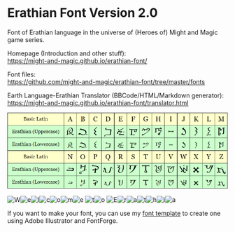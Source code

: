 # Erathian Font Version 2.0

Font of Erathian language in the universe of (Heroes of) Might and Magic game series.

Homepage (Introduction and other stuff):  
https://might-and-magic.github.io/erathian-font/

Font files:  
https://github.com/might-and-magic/erathian-font/tree/master/fonts

Earth Language-Erathian Translator (BBCode/HTML/Markdown generator):  
https://might-and-magic.github.io/erathian-font/translator.html

![Erathian Alphabet Letters List](https://github.com/might-and-magic/erathian-font/blob/master/alphabet.png "Erathian Alphabet Letters List")

![W](https://might-and-magic.github.io/erathian-font/png/w_upper.png "W")![e](https://might-and-magic.github.io/erathian-font/png/e.png "e")![l](https://might-and-magic.github.io/erathian-font/png/l.png "l")![c](https://might-and-magic.github.io/erathian-font/png/c.png "c")![o](https://might-and-magic.github.io/erathian-font/png/o.png "o")![m](https://might-and-magic.github.io/erathian-font/png/m.png "m")![e](https://might-and-magic.github.io/erathian-font/png/e.png "e") ![t](https://might-and-magic.github.io/erathian-font/png/t.png "t")![o](https://might-and-magic.github.io/erathian-font/png/o.png "o") ![E](https://might-and-magic.github.io/erathian-font/png/e_upper.png "E")![r](https://might-and-magic.github.io/erathian-font/png/r.png "r")![a](https://might-and-magic.github.io/erathian-font/png/a.png "a")![t](https://might-and-magic.github.io/erathian-font/png/t.png "t")![h](https://might-and-magic.github.io/erathian-font/png/h.png "h")![i](https://might-and-magic.github.io/erathian-font/png/i.png "i")![a](https://might-and-magic.github.io/erathian-font/png/a.png "a")

If you want to make your font, you can use my [font template](https://github.com/tomchen/font-template) to create one using Adobe Illustrator and FontForge.